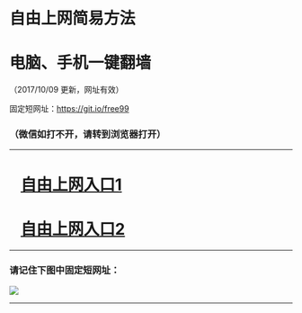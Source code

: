 ﻿# 自由上网简易方法

# 电脑、手机一键翻墙

（2017/10/09 更新，网址有效）

固定短网址：https://git.io/free99

### （微信如打不开，请转到浏览器打开）


***





# &nbsp;&nbsp; <a href="http://ft594119875.fwq-tz-1001.info/fwqtz01.html?t=100900113832 " target="_blank">自由上网入口1</a>
# &nbsp;&nbsp; <a href="http://ft2845626963.fwq-tz-1002.info/fwqtz02.html?t=100900121397 " target="_blank">自由上网入口2</a>
***

### 请记住下图中固定短网址：

<img src="https://s3-us-west-2.amazonaws.com/fwq-1001/yjfq-20170905okok.png" /> 


***

